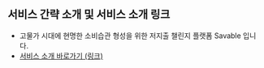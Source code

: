 ## 서비스 간략 소개 및 서비스 소개 링크
- 고물가 시대에 현명한 소비습관 형성을 위한 저지출 챌린지 플랫폼 Savable 입니다.
- [서비스 소개 바로가기 (링크)](https://github.com/TEAM-HUNDRED)
